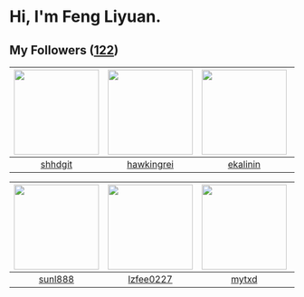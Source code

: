 # Hi, I'm Feng Liyuan.

## My Followers ([122](https://github.com/SunRunAway?tab=followers))

| <img src="https://avatars.githubusercontent.com/u/11549583?v=4" width="150" height="150" /> | <img src="https://avatars.githubusercontent.com/u/3427324?v=4" width="150" height="150" /> | <img src="https://avatars.githubusercontent.com/u/234891?v=4" width="150" height="150" /> | <img src="https://avatars.githubusercontent.com/u/4198311?v=4" width="150" height="150" /> |
| :-----------------------------------------------------------------------------------------: | :----------------------------------------------------------------------------------------: | :---------------------------------------------------------------------------------------: | :----------------------------------------------------------------------------------------: |
|                            [shhdgit](https://github.com/shhdgit)                            |                         [hawkingrei](https://github.com/hawkingrei)                        |                          [ekalinin](https://github.com/ekalinin)                          |                              [skyzh](https://github.com/skyzh)                             |

| <img src="https://avatars.githubusercontent.com/u/9254545?v=4" width="150" height="150" /> | <img src="https://avatars.githubusercontent.com/u/1984045?v=4" width="150" height="150" /> | <img src="https://avatars.githubusercontent.com/u/43415053?v=4" width="150" height="150" /> | <img src="https://avatars.githubusercontent.com/u/37112567?v=4" width="150" height="150" /> |
| :----------------------------------------------------------------------------------------: | :----------------------------------------------------------------------------------------: | :-----------------------------------------------------------------------------------------: | :-----------------------------------------------------------------------------------------: |
|                            [sunl888](https://github.com/sunl888)                           |                          [lzfee0227](https://github.com/lzfee0227)                         |                              [mytxd](https://github.com/mytxd)                              |                              [Cc410](https://github.com/Cc410)                              |